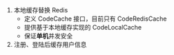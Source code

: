 1. 本地缓存替换 Redis 
   - 定义 CodeCache 接口，目前只有 CodeRedisCache
   - 提供基于本地缓存实现的 CodeLocalCache
   - 保证**单机**并发安全
2. 注册、登陆后缓存用户信息